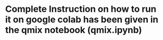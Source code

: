 # Complete Instruction on how to run it on google colab has been given in the qmix notebook (qmix.ipynb)

